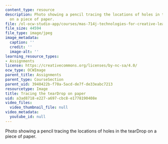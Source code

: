 ```yaml
---
content_type: resource
description: Photo showing a pencil tracing the locations of holes in the tearDrop
  on a piece of paper.
file: /ol-ocw-studio-app/courses/mas-714j-technologies-for-creative-learning-fall-2009/a3ad8718e227a697cbc8e1778190408e_Image4.jpg
file_size: 44594
file_type: image/jpeg
image_metadata:
  caption: ''
  credit: ''
  image-alt: ''
learning_resource_types:
- Assignments
license: https://creativecommons.org/licenses/by-nc-sa/4.0/
ocw_type: OCWImage
parent_title: Assignments
parent_type: CourseSection
parent_uid: 3940422b-f70a-5acd-de7f-de33eabc7213
resourcetype: Image
title: Tracing the tearDrop on paper
uid: a3ad8718-e227-a697-cbc8-e1778190408e
video_files:
  video_thumbnail_file: null
video_metadata:
  youtube_id: null
---
```

Photo showing a pencil tracing the locations of holes in the tearDrop on a piece of paper.